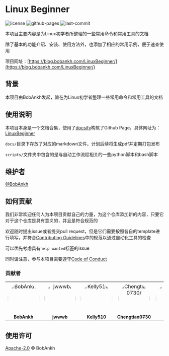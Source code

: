 # Linux Beginner

![license](https://img.shields.io/github/license/BobAnkh/LinuxBeginner?logo=apache)
![github-pages](https://img.shields.io/github/deployments/BobAnkh/LinuxBeginner/github-pages?color=blue&logo=github)
![last-commit](https://img.shields.io/github/last-commit/BobAnkh/LinuxBeginner?logo=git&logoColor=white)

本项目主要内容是为Linux初学者所整理的一些常用命令和常用工具的文档

除了基本的功能介绍、安装、使用方法外，也添加了相应的常用示例，便于速查使用

项目网址：[https://blog.bobankh.com/LinuxBeginner/](https://blog.bobankh.com/LinuxBeginner/)

## 背景

本项目由BobAnkh发起，旨在为Linux初学者整理一些常用命令和常用工具的文档

## 使用说明

本项目本身是一个文档合集，使用了[docsify](https://docsify.js.org/#/)构筑了Github Page，具体网址为：[LinuxBeginner](https://blog.bobankh.com/LinuxBeginner/)

`docs/`目录下存放了对应的markdown文件，计划后续将生成pdf并定期打包发布

`scripts/`文件夹中包含的是与自动工作流程相关的一些python脚本和bash脚本

## 维护者

[@BobAnkh](https://github.com/BobAnkh)

## 如何贡献

我们非常欢迎任何人为本项目贡献自己的力量，为这个仓库添加新的内容，只要它对于这个仓库是具有意义的，并且是符合规范的

欢迎随时提出issue或者提交pull request，但是它们需要按照各自的template进行填写，并符合[Contributing Guidelines](/CONTRIBUTING.md)中的规范以通过自动化工具的检查

可以优先考虑具有`help wanted`标签的issue

同时请注意，参与本项目需要遵守[Code of Conduct](/CODE_OF_CONDUCT.md)

### 贡献者

<table>
<tr>
    <td align="center">
        <a href=https://github.com/BobAnkh>
            <img src=https://avatars2.githubusercontent.com/u/44333669?v=4 width="100;" style="border-radius:50%;align-items:center;justify-content:center;overflow:hidden;" alt=BobAnkh/>
            <br />
            <sub style="font-size:14px"><b>BobAnkh</b></sub>
        </a>
    </td>
    <td align="center">
        <a href=https://github.com/jwb528>
            <img src=https://avatars0.githubusercontent.com/u/53799927?v=4 width="100;" style="border-radius:50%;align-items:center;justify-content:center;overflow:hidden;" alt=jwwwb/>
            <br />
            <sub style="font-size:14px"><b>jwwwb</b></sub>
        </a>
    </td>
    <td align="center">
        <a href=https://github.com/Kelly510>
            <img src=https://avatars0.githubusercontent.com/u/49122590?v=4 width="100;" style="border-radius:50%;align-items:center;justify-content:center;overflow:hidden;" alt=Kelly510/>
            <br />
            <sub style="font-size:14px"><b>Kelly510</b></sub>
        </a>
    </td>
    <td align="center">
        <a href=https://github.com/Chengtian0730>
            <img src=https://avatars0.githubusercontent.com/u/68174658?v=4 width="100;" style="border-radius:50%;align-items:center;justify-content:center;overflow:hidden;" alt=Chengtian0730/>
            <br />
            <sub style="font-size:14px"><b>Chengtian0730</b></sub>
        </a>
    </td>
    <td align="center">
        <a href=https://github.com/nagi2330>
            <img src=https://avatars0.githubusercontent.com/u/63051453?v=4 width="100;" style="border-radius:50%;align-items:center;justify-content:center;overflow:hidden;" alt=Nagi/>
            <br />
            <sub style="font-size:14px"><b>Nagi</b></sub>
        </a>
    </td>
</tr>
</table>

## 使用许可

[Apache-2.0](/LICENSE) © BobAnkh
